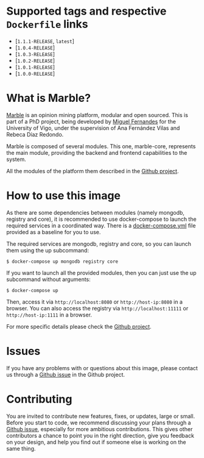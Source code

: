 # Supported tags and respective `Dockerfile` links

-	[`1.1.1-RELEASE`, `latest`]
-	[`1.0.4-RELEASE`]
-	[`1.0.3-RELEASE`]
-	[`1.0.2-RELEASE`]
-	[`1.0.1-RELEASE`]
-	[`1.0.0-RELEASE`]

# What is Marble?

[Marble](http://marble.miguelfc.com/) is an opinion mining platform, modular and open sourced. This is part of a PhD project, being developed by [Miguel Fernandes](http://miguelfernandes.com/) for the University of Vigo, under the supervision of Ana Fernández Vilas and Rebeca Díaz Redondo.

Marble is composed of several modules. This one, marble-core, represents the main module, providing the backend and frontend capabilities to the system.

All the modules of the platform them described in the [Github project](https://github.com/miguelfc/marble).

# How to use this image

As there are some dependencies between modules (namely mongodb, registry and core), it is recommended to use docker-compose to launch the required services in a coordinated way. There is a [docker-compose.yml](https://github.com/miguelfc/marble/blob/master/docker/docker-compose.yml) file provided as a baseline for you to use.

The required services are mongodb, registry and core, so you can launch them using the up subcommand:

```console
$ docker-compose up mongodb registry core
```

If you want to launch all the provided modules, then you can just use the up subcommand without arguments:

```console
$ docker-compose up
```

Then, access it via `http://localhost:8080` or `http://host-ip:8080` in a browser. You can also access the registry via `http://localhost:11111` or `http://host-ip:1111` in a browser.

For more specific details please check the [Github project](https://github.com/miguelfc/marble).

# Issues

If you have any problems with or questions about this image, please contact us through a [Github issue](https://github.com/miguelfc/marble/issues/new) in the Github project.

# Contributing

You are invited to contribute new features, fixes, or updates, large or small. Before you start to code, we recommend discussing your plans through a [Github issue](https://github.com/miguelfc/marble/issues/new), especially for more ambitious contributions. This gives other contributors a chance to point you in the right direction, give you feedback on your design, and help you find out if someone else is working on the same thing.